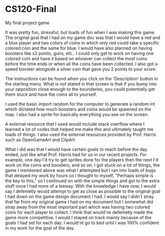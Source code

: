 # CS120-Final
My final project game

It was pretty fun, stressful, but loads of fun when I was making this game.
The original goal that I had on my game doc was that I would have a red and a blue player and two colors of coins in which only red could take a specific colored coin and the same for blue. 
I would have also planned on having boosters like x2 points, guns, etc..
I could only get to work on having one colored coin and have it based on whoever can collect the most coins before the time ends or when all the coins have been collected. I also got a speed booster alongside a silver coin that gave you 2 points to your score.

The instructions can be found when you click on the 'Description' button in the starting menu. What is not stated in that screen is that if you bump into your opposition close enough to the boundaries, you could potentially get them stuck and have the coins all to yourself.

I used the basic import random for the computer to generate a random int which dictated how much boosters and coins would be spawned on the map. I also had a sprite for basically everything you see on the screen. 

A external resource that I used would include stack overflow where I learned a lot of codes that helped me make this and ultimately taught me loads of things. I also used the external resources provided by Prof. Harris such as OpenGameArt and ClipArt. 

What I did was that I would have certain goals to reach before the day ended, just like what Prof. Harris had for us in our recent projects. For example, one day I'd try to get sprites done for the players then the next I'd work on the coins and boosters, and so on. 
I got stuck on a lot of things, the game I mentioned above was what I attempted but I ran into loads of bugs that delayed my work by hours so I thought to myself, "Perhaps simple is the key to this," so I continued on with the simple things and got to the extra stuff once 
I had more of a leeway. 
With the knowledge I have now, I would say I defenietly would attempt to get as close as possible to the original goal I had down on the game design document I had. I would say I didn't stray that far from my original game I had on my document but I somewhat did stray away
from the most important part which was having two colored coins for each player to collect. I think that would've defenietly made the game more competitive. I would I stayed on track mainly because of the goals I had set for each day. I would'nt go to bed until I was 100% confident in my work for the goal of the day. 

